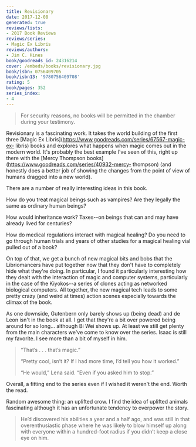 ```yaml
---
title: Revisionary
date: 2017-12-08
generated: true
reviews/lists:
- 2017 Book Reviews
reviews/series:
- Magic Ex Libris
reviews/authors:
- Jim C. Hines
book/goodreads_id: 24316214
cover: /embeds/books/revisionary.jpg
book/isbn: 0756409705
book/isbn13: '9780756409708'
rating: 5
book/pages: 352
series_index:
- 4
---
```

> For security reasons, no books will be permitted in the chamber during your testimony.

Revisionary is a fascinating work. It takes the world building of the first three [Magic Ex Libris](https://www.goodreads.com/series/67567-magic-ex- libris) books and explores what happens when magic comes out in the modern world. It's probably the best example I've seen of this, right up there with the [Mercy Thompson books](https://www.goodreads.com/series/40932-mercy- thompson) (and honestly does a better job of showing the changes from the point of view of humans dragged into a new world).  

<!--more-->

There are a number of really interesting ideas in this book.  

How do you treat magical beings such as vampires? Are they legally the same as ordinary human beings?  

How would inheritance work? Taxes--on beings that can and may have already lived for centuries?  

How do medical regulations interact with magical healing? Do you need to go through human trials and years of other studies for a magical healing vial pulled out of a book?  

On top of that, we get a bunch of new magical bits and bobs that the Libriomancers have put together now that they don't have to completely hide what they're doing. In particular, I found it particularly interesting how they dealt with the interaction of magic and computer systems, particularly in the case of the Kiyokos--a series of clones acting as networked biological computers. All together, the new magical tech leads to some pretty crazy (and weird at times) action scenes especially towards the climax of the book.  

As one downside, Gutenbern only barely shows up (being dead) and de Leon isn't in the book at all. I get that they're a bit over powered being around for so long... although Bi Wei shows up. At least we still get plenty from the main characters we've come to know over the series. Isaac is still my favorite. I see more than a bit of myself in him.  

> “That’s . . . that’s magic.”  
>
> “Pretty cool, isn’t it? If I had more time, I’d tell you how it worked.”  
>
> “He would,” Lena said. “Even if you asked him to stop.”  

Overall, a fitting end to the series even if I wished it weren't the end. Worth the read.  

Random awesome thing: an uplifted crow. I find the idea of uplifted animals fascinating although it has an unfortunate tendency to overpower the story.  

> He’d discovered his abilities a year and a half ago, and was still in that overenthusiastic phase where he was likely to blow himself up along with everyone within a hundred-foot radius if you didn’t keep a close eye on him.